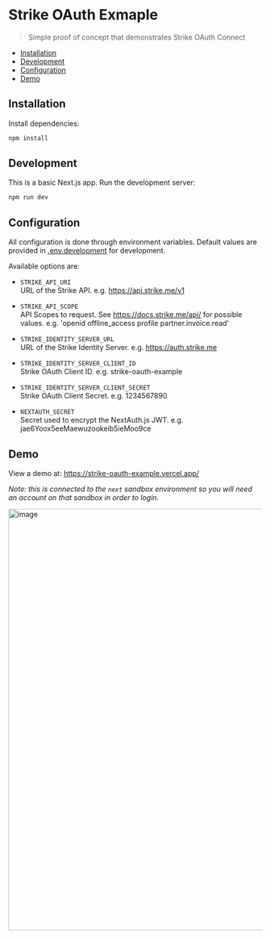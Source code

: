 # Strike OAuth Exmaple

> Simple proof of concept that demonstrates Strike OAuth Connect

  * [Installation](#installation)
  * [Development](#development)
  * [Configuration](#configuration)
  * [Demo](#demo)

## Installation

Install dependencies:

```sh
npm install
```

## Development

This is a basic Next.js app. Run the development server:

```bash
npm run dev
```

## Configuration

All configuration is done through environment variables. Default values are provided in [.env.development](https://github.com/mrfelton/strike-oauth-example/blob/master/.env.development) for development.

Available options are:

- `STRIKE_API_URI`  
   URL of the Strike API. e.g. https://api.strike.me/v1

- `STRIKE_API_SCOPE`  
  API Scopes to request. See https://docs.strike.me/api/ for possible values. e.g. 'openid offline_access profile partner.invoice.read'

- `STRIKE_IDENTITY_SERVER_URL`  
  URL of the Strike Identity Server. e.g. https://auth.strike.me

- `STRIKE_IDENTITY_SERVER_CLIENT_ID`  
  Strike OAuth Client ID. e.g. strike-oauth-example

- `STRIKE_IDENTITY_SERVER_CLIENT_SECRET`  
   Strike OAuth Client Secret. e.g. 1234567890

- `NEXTAUTH_SECRET`  
   Secret used to encrypt the NextAuth.js JWT. e.g. jae6Yoox5eeMaewuzookeib5ieMoo9ce

## Demo

View a demo at: https://strike-oauth-example.vercel.app/

*Note: this is connected to the `next` sandbox environment so you will need an account on that sandbox in order to login.*

<a href="https://strike-oauth-example.vercel.app/"><img width="836" alt="image" src="https://user-images.githubusercontent.com/200251/154948065-b21dfbce-b28d-4026-b7d4-de4c215df71a.png"></a>
